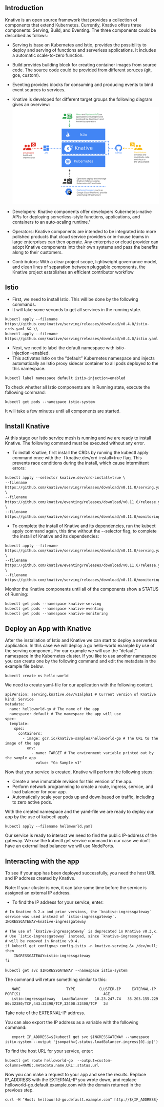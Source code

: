 ## Introduction
Knative is an open source framework that provides a collection of components that extend Kubernetes. Currently, Knative offers three components: Serving, Build, and Eventing.
The three components could be described as follows:
- Serving is base on Kubernetes and Istio, provides the possibility to deploy and serving of functions and serverless applications. It includes a automatic scale-to-zero function.
- Build provides building block for creating container images from source code. The source code could be provided from different soruces (git, gce, custom).
- Eventing provides blocks for consuming and producing events to bind event sources to services.
- Knative is developed for different target groups the following diagram gives an overview:
![](knative_1.png)

- Developers: Knative components offer developers Kubernetes-native APIs for deploying serverless-style functions, applications, and containers to an auto-scaling runtime.¹
- Operators: Knative components are intended to be integrated into more polished products that cloud service providers or in-house teams in large enterprises can then operate. Any enterprise or cloud provider can adopt Knative components into their own systems and pass the benefits along to their customers.
- Contributors: With a clear project scope, lightweight governance model, and clean lines of separation between pluggable components, the Knative project establishes an efficient contributor workflow

## Istio
- First, we need to install Istio. This will be done by the following commands. 
- It will take some seconds to get all services in the running state.
```
kubectl apply --filename https://github.com/knative/serving/releases/download/v0.4.0/istio-crds.yaml && \\
kubectl apply --filename https://github.com/knative/serving/releases/download/v0.4.0/istio.yaml
```

- Next, we need to label the default namespace with istio-injection=enabled. 
- This activates Istio on the “default” Kubernetes namespace and injects automatically an Istio proxy sidecar container to all pods deployed to the this namespace.
```
kubectl label namespace default istio-injection=enabled
```
To check whether all Istio components are in Running state, execute the following command:
```
kubectl get pods --namespace istio-system
```

It will take a few minutes until all components are started.

## Install Knative
At this stage our Istio service mesh is running and we are ready to install Knative. The following command must be executed without any error.

- To install Knative, first install the CRDs by running the kubectl apply command once with the -l knative.dev/crd-install=true flag. This prevents race conditions during the install, which cause intermittent errors:
```
kubectl apply --selector knative.dev/crd-install=true \
--filename https://github.com/knative/serving/releases/download/v0.11.0/serving.yaml \
--filename https://github.com/knative/eventing/releases/download/v0.11.0/release.yaml \
--filename https://github.com/knative/serving/releases/download/v0.11.0/monitoring.yaml
```
- To complete the install of Knative and its dependencies, run the kubectl apply command again, this time without the --selector flag, to complete the install of Knative and its dependencies:
```
kubectl apply --filename https://github.com/knative/serving/releases/download/v0.11.0/serving.yaml \
--filename https://github.com/knative/eventing/releases/download/v0.11.0/release.yaml \
--filename https://github.com/knative/serving/releases/download/v0.11.0/monitoring.yaml
```
Monitor the Knative components until all of the components show a STATUS of Running:
```
kubectl get pods --namespace knative-serving
kubectl get pods --namespace knative-eventing
kubectl get pods --namespace knative-monitoring
```

## Deploy an App with Knative
After the installation of Istio and Knative we can start to deploy a serverless application. In this case we will deploy a go hello-world example by use of the serving component.
For our example we will use the “default” namespace in the Kubernetes cluster. If you like to use another namespace you can create one by the following command and edit the metadata in the example file below.
```
kubectl create ns hello-world
```

We need to create yaml-file for our application with the following content.

```
apiVersion: serving.knative.dev/v1alpha1 # Current version of Knative
kind: Service
metadata:
  name: helloworld-go # The name of the app
  namespace: default # The namespace the app will use
spec:
  template:
    spec:
      containers:
        - image: gcr.io/knative-samples/helloworld-go # The URL to the image of the app
          env:
            - name: TARGET # The environment variable printed out by the sample app
              value: "Go Sample v1"
```

Now that your service is created, Knative will perform the following steps:

- Create a new immutable revision for this version of the app.
- Perform network programming to create a route, ingress, service, and load balancer for your app.
- Automatically scale your pods up and down based on traffic, including to zero active pods.


With the created namespace and the yaml-file we are ready to deploy our app by the use of kubectl apply.

```
kubectl apply --filename hellmworld.yaml
```
Our service is ready to interact we need to find the public IP-address of the gateway. We use the kubectl get service command in our case we don’t have an external load balancer we will use NodePorts.

## Interacting with the app
To see if your app has been deployed successfully, you need the host URL and IP address created by Knative.

Note: If your cluster is new, it can take some time before the service is assigned an external IP address.

- To find the IP address for your service, enter:
```
# In Knative 0.2.x and prior versions, the `knative-ingressgateway` service was used instead of `istio-ingressgateway`.
INGRESSGATEWAY=knative-ingressgateway

# The use of `knative-ingressgateway` is deprecated in Knative v0.3.x.
# Use `istio-ingressgateway` instead, since `knative-ingressgateway`
# will be removed in Knative v0.4.
if kubectl get configmap config-istio -n knative-serving &> /dev/null; then
    INGRESSGATEWAY=istio-ingressgateway
fi

kubectl get svc $INGRESSGATEWAY --namespace istio-system
```


The command will return something similar to this:
```
   NAME                     TYPE           CLUSTER-IP     EXTERNAL-IP      PORT(S)                                      AGE
   istio-ingressgateway   LoadBalancer   10.23.247.74   35.203.155.229   80:32380/TCP,443:32390/TCP,32400:32400/TCP   2d
```
Take note of the EXTERNAL-IP address.

You can also export the IP address as a variable with the following command:
```
   export IP_ADDRESS=$(kubectl get svc $INGRESSGATEWAY --namespace istio-system --output 'jsonpath={.status.loadBalancer.ingress[0].ip}')

```

To find the host URL for your service, enter:
```
kubectl get route helloworld-go  --output=custom-columns=NAME:.metadata.name,URL:.status.url
```

Now you can make a request to your app and see the results. Replace IP_ADDRESS with the EXTERNAL-IP you wrote down, and replace helloworld-go.default.example.com with the domain returned in the previous step.


```
curl -H "Host: helloworld-go.default.example.com" http://${IP_ADDRESS}
```
